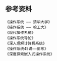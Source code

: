 ## 参考资料

    《操作系统 —— 清华大学》
    《操作系统 —— 哈工大》
    《现代操作系统》
    《操作系统导论》
    《深入理解计算机系统》
    《操作系统45讲——彭东》
    《深度探索嵌入式操作系统》
    